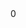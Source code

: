 <dec f='linux-5.3.1/include/net/cfg80211.h' l='2721' type='u16'/>
<offset>0</offset>
<use f='linux-5.3.1/net/wireless/nl80211.c' l='12626' u='w' c='nl80211_update_ft_ies'/>
